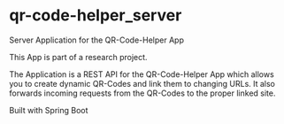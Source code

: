 # qr-code-helper_server
Server Application for the QR-Code-Helper App

This App is part of a research project.

The Application is a REST API for the QR-Code-Helper App which allows you to create dynamic QR-Codes and link them to changing URLs.
It also forwards incoming requests from the QR-Codes to the proper linked site.

Built with Spring Boot
